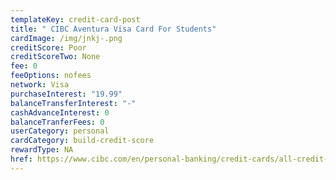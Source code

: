 ```yaml
---
templateKey: credit-card-post
title: " CIBC Aventura Visa Card For Students"
cardImage: /img/jnkj-.png
creditScore: Poor
creditScoreTwo: None
fee: 0
feeOptions: nofees
network: Visa
purchaseInterest: "19.99"
balanceTransferInterest: "-"
cashAdvanceInterest: 0
balanceTranferFees: 0
userCategory: personal
cardCategory: build-credit-score
rewardType: NA
href: https://www.cibc.com/en/personal-banking/credit-cards/all-credit-cards/aventura-visa-for-students.html
---
```

